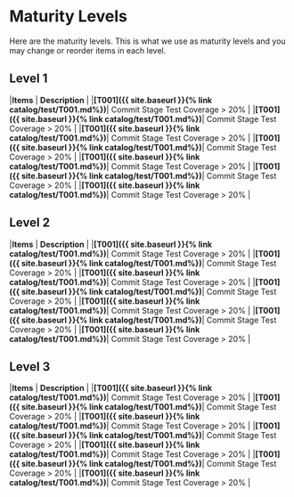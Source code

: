 # Maturity Levels

Here are the maturity levels. This is what we use as maturity levels and you may change or reorder items in each level.

## Level 1

|**Items**          | **Description** |
|**[T001]({{ site.baseurl }}{% link catalog/test/T001.md%})**| Commit Stage Test Coverage > 20% |
|**[T001]({{ site.baseurl }}{% link catalog/test/T001.md%})**| Commit Stage Test Coverage > 20% |
|**[T001]({{ site.baseurl }}{% link catalog/test/T001.md%})**| Commit Stage Test Coverage > 20% |
|**[T001]({{ site.baseurl }}{% link catalog/test/T001.md%})**| Commit Stage Test Coverage > 20% |
|**[T001]({{ site.baseurl }}{% link catalog/test/T001.md%})**| Commit Stage Test Coverage > 20% |
|**[T001]({{ site.baseurl }}{% link catalog/test/T001.md%})**| Commit Stage Test Coverage > 20% |
|**[T001]({{ site.baseurl }}{% link catalog/test/T001.md%})**| Commit Stage Test Coverage > 20% |

## Level 2

|**Items**          | **Description** |
|**[T001]({{ site.baseurl }}{% link catalog/test/T001.md%})**| Commit Stage Test Coverage > 20% |
|**[T001]({{ site.baseurl }}{% link catalog/test/T001.md%})**| Commit Stage Test Coverage > 20% |
|**[T001]({{ site.baseurl }}{% link catalog/test/T001.md%})**| Commit Stage Test Coverage > 20% |
|**[T001]({{ site.baseurl }}{% link catalog/test/T001.md%})**| Commit Stage Test Coverage > 20% |
|**[T001]({{ site.baseurl }}{% link catalog/test/T001.md%})**| Commit Stage Test Coverage > 20% |
|**[T001]({{ site.baseurl }}{% link catalog/test/T001.md%})**| Commit Stage Test Coverage > 20% |
|**[T001]({{ site.baseurl }}{% link catalog/test/T001.md%})**| Commit Stage Test Coverage > 20% |

## Level 3

|**Items**          | **Description** |
|**[T001]({{ site.baseurl }}{% link catalog/test/T001.md%})**| Commit Stage Test Coverage > 20% |
|**[T001]({{ site.baseurl }}{% link catalog/test/T001.md%})**| Commit Stage Test Coverage > 20% |
|**[T001]({{ site.baseurl }}{% link catalog/test/T001.md%})**| Commit Stage Test Coverage > 20% |
|**[T001]({{ site.baseurl }}{% link catalog/test/T001.md%})**| Commit Stage Test Coverage > 20% |
|**[T001]({{ site.baseurl }}{% link catalog/test/T001.md%})**| Commit Stage Test Coverage > 20% |
|**[T001]({{ site.baseurl }}{% link catalog/test/T001.md%})**| Commit Stage Test Coverage > 20% |
|**[T001]({{ site.baseurl }}{% link catalog/test/T001.md%})**| Commit Stage Test Coverage > 20% |